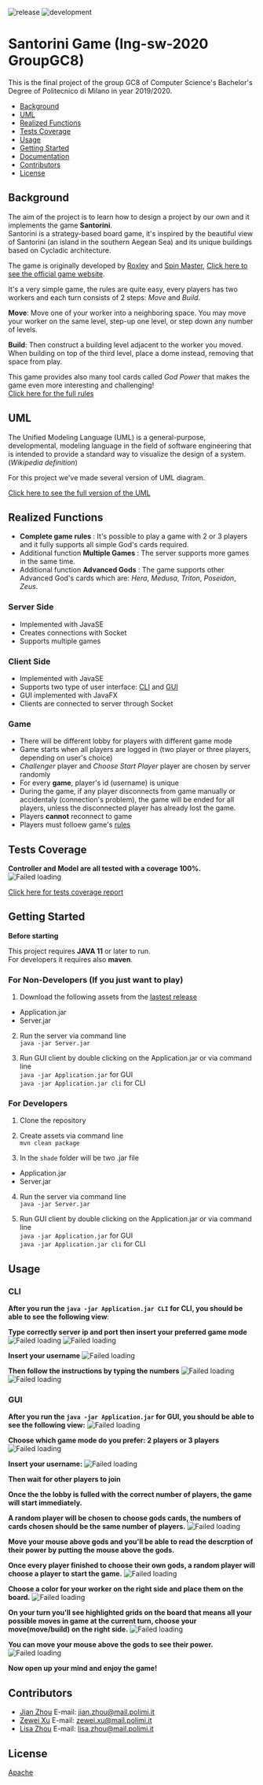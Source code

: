 ![release](https://github.com/zhou0998/ing-sw-2020-Zhou-Zhou-Xu/workflows/release/badge.svg) ![development](https://github.com/zhou0998/ing-sw-2020-Zhou-Zhou-Xu/workflows/development/badge.svg)

# Santorini Game (Ing-sw-2020 GroupGC8)

This is the final project of the group GC8 of Computer Science's Bachelor's Degree of Politecnico di Milano in year 2019/2020.

- [Background](#Background)
- [UML](#UML)
- [Realized Functions](#Realized-functions)
- [Tests Coverage](#Tests-Coverage)
- [Usage](#Usage)
- [Getting Started](#Getting-Started)
- [Documentation](https://zhou0998.github.io/ing-sw-2020-Zhou-Zhou-Xu/)
- [Contributors](#Contributors)
- [License](#License)

## Background

The aim of the project is to learn how to design a project by our own and it implements the game **Santorini**.  
Santorini is a strategy-based board game, it's inspired by the beautiful view of Santorini (an island in the southern Aegean Sea) and its unique buildings based on Cycladic architecture.

The game is originally developed by [Roxley](https://roxley.com/ "Roxley official website") and [Spin Master](http://www.spinmaster.com/ "Spin Master official website"), [Click here to see the official game website](https://roxley.com/products/santorini?currency=EUR).

It's a very simple game, the rules are quite easy, every players has two workers and each turn consists of 2 steps: *Move* and *Build*.

**Move**: Move one of your worker into a neighboring space. You may move your worker on the same level, step-up one level, or step down any number of levels.  

**Build**: Then construct a building level adjacent to the worker you moved. When building on top of the third level, place a dome instead, removing that space from play.  

This game provides also many tool cards called *God Power* that makes the game even more interesting and challenging!  
  [Click here for the full rules](/example/santoriniRules.md)


## UML

The Unified Modeling Language (UML) is a general-purpose, developmental, modeling language in the field of software engineering that is intended to provide a standard way to visualize the design of a system. (*Wikipedia definition*)  

For this project we've made several version of UML diagram.  

  [Click here to see the full version of the UML](/UML)

## Realized Functions

  - **Complete game rules** : It's possible to play a game with 2 or 3 players and it fully supports all simple God's cards required.
  - Additional function **Multiple Games** : The server supports more games in the same time.
  - Additional function **Advanced Gods** : The game supports other Advanced God's cards which are: *Hera*, *Medusa*, *Triton*, *Poseidon*, *Zeus*.

  ### Server Side
  - Implemented with JavaSE
  - Creates connections with Socket
  - Supports multiple games

  ### Client Side
  - Implemented with JavaSE
  - Supports two type of user interface: [CLI](#CLI) and [GUI](#GUI)
  - GUI implemented with JavaFX
  - Clients are connected to server through Socket

  ### Game
  - There will be different lobby for players with different game mode
  - Game starts when all players are logged in (two player or three players, depending on user's choice)
  - *Challenger* player and *Choose Start Player* player are chosen by server randomly
  - For every **game**, player's id (username) is unique
  - During the game, if any player disconnects from game manually or accidentaly (connection's problem), the game will be ended for all players, unless the disconnected player has already lost the game.
  - Players **cannot** reconnect to game
  - Players must folloew game's [rules](/example/santoriniRules.md)


## Tests Coverage

**Controller and Model are all tested with a coverage 100%.**
![Failed loading][Tests]


[Tests]:/tests/IndexScreenshot.png "Test Coverage"


[Click here for tests coverage report](/tests/index)



## Getting Started

**Before starting**

This project requires **JAVA 11** or later to run.  
For developers it requires also **maven**.


### For Non-Developers (If you just want to play)

1. Download the following assets from the [lastest release](https://github.com/zhou0998/ing-sw-2020-Zhou-Zhou-Xu/releases)

 - Application.jar
 - Server.jar

2. Run the server via command line  
   `java -jar Server.jar`

3. Run GUI client by double clicking on the Application.jar or via command line  
   `java -jar Application.jar` for GUI  
   `java -jar Application.jar cli` for CLI


### For Developers

1. Clone the repository  

2. Create assets via command line  
   `mvn clean package`

3. In the `shade` folder will be two .jar file

- Application.jar
- Server.jar

4. Run the server via command line  
   `java -jar Server.jar`

5. Run GUI client by double clicking on the Application.jar or via command line  
   `java -jar Application.jar` for GUI  
   `java -jar Application.jar cli` for CLI



## Usage

### CLI



**After you run the `java -jar Application.jar CLI` for CLI, you should be able to see the following view**:  

**Type correctly server ip and port then insert your preferred game mode**
![Failed loading][CLI1]
![Failed loading][CLI2]

**Insert your username**
![Failed loading][CLI3]

**Then follow the instructions by typing the numbers**
![Failed loading][CLI4]
![Failed loading][CLI5]


### GUI

**After you run the `java -jar Application.jar` for GUI, you should be able to see the following view:**
![Failed loading][GUI1]

**Choose which game mode do you prefer: 2 players or 3 players**
![Failed loading][GUI2]

**Insert your username:**
![Failed loading][GUI3]

**Then wait for other players to join**
<!--- ![Failed loading][GUI4] --->

**Once the the lobby is fulled with the correct number of players, the game will start immediately.**  

**A random player will be chosen to choose gods cards, the numbers of cards chosen should be the same number of players.**
![Failed loading][GUI5]

**Move your mouse above gods and you'll be able to read the descrption of their power by putting the mouse above the gods.**
<!--- ![Failed loading][GUI6] --->

**Once every player finished to choose their own gods, a random player will choose a player to start the game.**
![Failed loading][GUI7]

**Choose a color for your worker on the right side and place them on the board.**
![Failed loading][GUI8]

**On your turn you'll see highlighted grids on the board that means all your possible moves in game at the current turn, choose your move(move/build) on the right side.**
![Failed loading][GUI9]

**You can move your mouse above the gods to see their power.**
![Failed loading][GUI10]


**Now open up your mind and enjoy the game!**


[CLI1]:/example/CLI1.png "Initial page"
[CLI2]:/example/CLI2.png "Choose mode"
[CLI3]:/example/CLI3.png "Insert username"
[CLI4]:/example/CLI4.png ""
[CLI5]:/example/CLI5.png ""

[GUI1]:/example/GUI1.png "Initial page"
[GUI2]:/example/GUI2.png "Choose mode"
[GUI3]:/example/GUI3.png "Insert username"
<!--- [GUI4]:/example/GUI4.png "Waiting for other players" --->
[GUI5]:/example/GUI5.png "Choose gods"
<!--- [GUI6]:/example/GUI6.png "Read power" --->
[GUI7]:/example/GUI7.png "Read power"
[GUI8]:/example/GUI8.png "Board view"
[GUI9]:/example/GUI9.png "Moves"
[GUI10]:/example/GUI10.png "God Power"



## Contributors

  - [Jian Zhou](https://github.com/zhou0998 "Jian's GitHub profile")
    E-mail: jian.zhou@mail.polimi.it
  - [Zewei Xu](https://github.com/xuzewei28 "Zewei's GitHub profile")
    E-mail: zewei.xu@mail.polimi.it
  - [Lisa Zhou](https://github.com/LilySana "Lisa's GitHub profile")
    E-mail: lisa.zhou@mail.polimi.it



## License

[Apache](/LICENSE)
